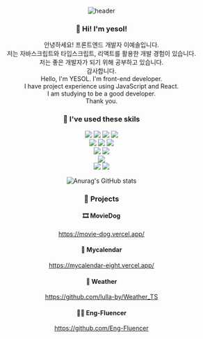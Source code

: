<div align="center">

![header](https://capsule-render.vercel.app/api?type=transparent&color=auto&height=300&section=header&text=Welcome%20to%20my%20Github&fontSize=75&fontColor=748ffc&desc=Hello%20I'm%20Yesol&descAlignY=70&descSize=30)

### 👋 Hi! I'm yesol!
 <div>안녕하세요! 프론트엔드 개발자 이예솔입니다.</div>
 <div>저는 자바스크립트와 타입스크립트, 리액트를 활용한 개발 경험이 있습니다.</div>
 <div>저는 좋은 개발자가 되기 위해 공부하고 있습니다.</div>
 <div>감사합니다.</div>

 
 <div>Hello, I'm YESOL. I'm front-end developer.</div>
 <div> I have project experience using JavaScript and React.</div>
 <div>I am studying to be a good developer.</div>
 <div>Thank you.</div>
 
### 🔵 I've used these skils

 <div>
   <img src="https://img.shields.io/badge/HTML5-E34F26?style=flat-square&logo=HTML5&logoColor=black"/>
  <img src="https://img.shields.io/badge/JavaScript-F7DF1E?style=flat-square&logo=JavaScript&logoColor=black"/>
   <img src="https://img.shields.io/badge/TypeScript-007ACC?style=flat-square&logo=TypeScript&logoColor=white"/>
   <img src="https://img.shields.io/badge/Visual Studio Code-007ACC?style=flat-square&logo=Visual Studio Code&logoColor=white"/>
   </div>
 <div>
<img src="https://img.shields.io/badge/React-61DAFB?style=flat-square&logo=React&logoColor=black"/>
  <img src="https://img.shields.io/badge/Redux-764ABC?style=flat-square&logo=Redux&logoColor=white"/>
      <img src="https://img.shields.io/badge/recoil-228be6?style=flat-square&logo=recoil&logoColor=white"/>
  </div>
  <div>
    <img src="https://img.shields.io/badge/Vite-646CFF?style=flat-square&logo=Vite&logoColor=white"/>
   <img src="https://img.shields.io/badge/Create React App-09D3AC?style=flat-square&logo=createreactapp&logoColor=white"/>
  </div>
  <div>
<img src="https://img.shields.io/badge/Axios-5A29E4?style=flat-square&logo=Axios&logoColor=white"/>
   </div>
  
<img src="https://img.shields.io/badge/styled-components-DB7093?style=flat-square&logo=styled-components&logoColor=white"/>

<img src="https://img.shields.io/badge/Firebase-FFCA28?style=flat-square&logo=Firebase&logoColor=black"/>

 
 
 
![Anurag's GitHub stats](https://github-readme-stats.vercel.app/api?username=lulla-by&show_icons=true&theme=transparent)
  
 
 ### 🌟 Projects
 #### 🎞 MovieDog
 https://movie-dog.vercel.app/

 #### 📆 Mycalendar
 https://mycalendar-eight.vercel.app/

 #### 🌈 Weather
 https://github.com/lulla-by/Weather_TS
 
 #### 🚣‍♂️ Eng-Fluencer
 https://github.com/Eng-Fluencer
  </div>
